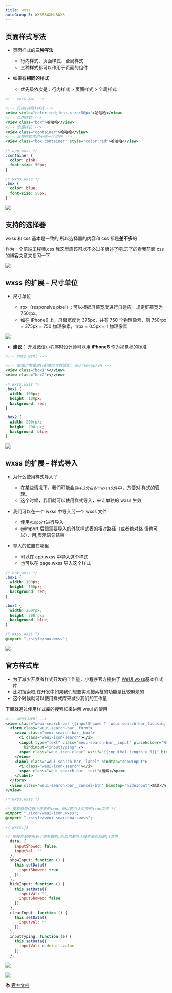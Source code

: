 ```yaml
---
title: wxss
autoGroup-5: WXSS&WXML&WXS
---
```


## 页面样式写法

- 页面样式的**三种写法**

  - 行内样式、页面样式、全局样式
  - 三种样式都可以作用于页面的组件

- 如果有**相同的样式**
  - 优先级依次是：行内样式 > 页面样式 > 全局样式

```xml
<!-- wxss.xml -->

<!-- 行内(内联)样式 -->
<view style="color:red;font-size:50px">哈哈哈</view>
<!-- 页内样式 -->
<view class="box">哈哈哈</view>
<!-- 全局样式 -->
<view class="container">哈哈哈</view>
<!-- 三种样式作用于同一个组件 -->
<view class="box container" style="color:red">哈哈哈</view>
```

```css
/* app.wxss */
.container {
  color: pink;
  font-size: 50px;
}
```

```css
/* wxss.wxss */
.box {
  color: blue;
  font-size: 50px;
}
```

![](/applet/native/6.png)

## 支持的选择器

wxss 和 css 基本是一致的,所以选择器的内容和 css 都是**差不多**的

作为一个前端工程师,css 我这里应该可以不必过多赘述了吧,忘了的看我前面 css 的博客文章来复习一下

![](/applet/native/7.png)

## wxss 的扩展 – 尺寸单位

- 尺寸单位

  - rpx（responsive pixel）: 可以根据屏幕宽度进行自适应。规定屏幕宽为 750rpx。
  - 如在 iPhone6 上，屏幕宽度为 375px，共有 750 个物理像素，则 750rpx = 375px = 750 物理像素，1rpx =
    0.5px = 1 物理像素

![](/applet/native/8.png)

- **建议**： 开发微信小程序时设计师可以用 **iPhone6** 作为视觉稿的标准

```xml
<!-- xmss.wsml -->

<!-- 前端也需要进行配置尺寸的适配: em/rem/vw/vn -->
<view class="box1"></view>
<view class="box2"></view>
```

```css
/* wxss.wxss */
.box1 {
  width: 100px;
  height: 100px;
  background: red;
}

.box2 {
  width: 200rpx;
  height: 200rpx;
  background: blue;
}
```

![](/applet/native/9.png)

## wxss 的扩展 – 样式导入

- 为什么使用样式导入？

  - 在某些情况下，我们可能会`将样式分在多个wxss文件`中，方便对
    样式的管理。
  - 这个时候，我们就可以使用样式导入，来让单独的 wxss 生效

- 我们可以在一个 wxss 中导入另一个 wxss 文件

  - 使用`@import`进行导入
  - @import 后跟需要导入的外联样式表的相对路径（或者绝对路
    径也可以），用;表示语句结束

- 导入的位置在哪里
  - 可以在 app.wxss 中导入这个样式
  - 也可以在 page.wxss 导入这个样式

```css
/* box.wxss */
.box1 {
  width: 100px;
  height: 100px;
  background: red;
}

.box2 {
  width: 200rpx;
  height: 200rpx;
  background: blue;
}
```

```css
/* wxss.wxss */
@import "./style/box.wxss";
```

![](/applet/native/10.png)

## 官方样式库

- 为了减少开发者样式开发的工作量，小程序官方提供了 [WeUI.wxss](https://github.com/Tencent/weui-wxss)基本样式库
- 比如搜索框,在开发中如果我们想要实现搜索框的功能是比较麻烦的
- 这个时候就可以使用样式库来减少我们的工作量

下面就通过使用样式库的搜索框来讲解 weui 的使用

```xml
<!-- wxss.wxml -->
<view class="weui-search-bar {{inputShowed ? 'weui-search-bar_focusing' : ''}}" id="searchBar">
  <form class="weui-search-bar__form">
    <view class="weui-search-bar__box">
      <i class="weui-icon-search"></i>
      <input type="text" class="weui-search-bar__input" placeholder="搜索" value="{{inputVal}}" focus="{{inputShowed}}"
        bindinput="inputTyping" />
      <span class="weui-icon-clear" wx:if="{{inputVal.length > 0}}" bindtap="clearInput"></span>
    </view>
    <label class="weui-search-bar__label" bindtap="showInput">
      <i class="weui-icon-search"></i>
      <span class="weui-search-bar__text">搜索</span>
    </label>
  </form>
  <view class="weui-search-bar__cancel-btn" bindtap="hideInput">取消</view>
</view>
```

```css
/* wxss.wxss */

/* 搜索框旁边有个搜索的icon,所以要引入对应的icon文件 */
@import "./icon/weui-icon.wxss";
@import "./style/weui-searchbar.wxss";
```

```js
// wxss.js

// 在搜索框中用到了很多数据,所以也要导入搜索框对应的js文件
  data: {
    inputShowed: false,
    inputVal: ""
  },
  showInput: function () {
    this.setData({
      inputShowed: true
    });
  },
  hideInput: function () {
    this.setData({
      inputVal: "",
      inputShowed: false
    });
  },
  clearInput: function () {
    this.setData({
      inputVal: ""
    });
  },
  inputTyping: function (e) {
    this.setData({
      inputVal: e.detail.value
    });
  },
```

![](/applet/native/12.png)

![](/applet/native/11.png)

:books: [官方文档](https://developers.weixin.qq.com/miniprogram/dev/framework/view/wxss.html)
